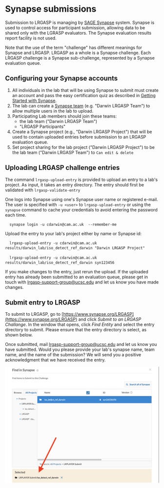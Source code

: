 # Synapse submissions

Submission to LRGASP is managing by [SAGE Synapse](https://www.synapse.org) system.
Synapse is used to control access for participant submission, allowing data to be shared
only with the LGRASP evaluators.  The Synapse evaluation results report facility is not
used.

Note that the use of the term "challenge" has different meanings for Synapse and
LRGASP.  LRGASP as a whole is a Synapse challenge.  Each LRGASP challenge is
a Synapse sub-challenge, represented by a Synapse evaluation queue.

## Configuring your Synapse accounts

1. All individuals in the lab that will be using Synapse to submit must create
   an account and pass the easy certification quiz as described in
   [Getting Started with Synapse](https://docs.synapse.org/articles/getting_started.html).
1. The lab can create a [Synapse team](https://help.synapse.org/docs/Teams.1985446029.html) (e.g. "Darwin LRGASP Team") to allow
   multiple users in the lab to upload.
1. Participating Lab members should join these teams:
    * the lab team ("Darwin LRGASP Team")
    * "LRGASP Participants"
1. Create a Synapse project (e.g., "Darwin LRGASP Project") that will be used
   to contain uploaded entries before submission to an LRGASP evaluation
   queue.
1. Set project sharing for the lab project ("Darwin LRGASP Project") to be
   the lab team ("Darwin LRGASP Team") to `Can edit & delete`

## Uploading LRGASP challenge entries

The command ``lrgasp-upload-entry`` is provided to upload an entry to a lab's project.  As input, it takes an entry directory. The entry
should first be validated with ``lrgasp-validate-entry``

One logs into Synapse using one's Synapse user name or
registered e-mail.  The user is specified with
``-u <user>`` to  ``lrgasp-upload-entry`` or using
the ``synapse`` command to cache your credentials to
avoid entering the password each time.

```
  synapse login -u cdarwin@cam.ac.uk  --remember-me
```

Upload the entry to your lab's project either by name or Synapse id:

```
  lrgasp-upload-entry -u cdarwin@cam.ac.uk results/darwin_lab/iso_detect_ref_darwin "Darwin LRGASP Project"

  lrgasp-upload-entry -u cdarwin@cam.ac.uk results/darwin_lab/iso_detect_ref_darwin syn123456
```

If you make changes to the entry, just rerun the upload.  If the uploaded entry has already been
submitted to an evaluation queue, please get in touch with [lrgasp-support-group@ucsc.edu](mailto:lrgasp-support-group@ucsc.edu)
and let us know you have made changes.

## Submit entry to LRGASP

To submit to LRGASP, go to [https://www.synapse.org/LRGASP](https://www.synapse.org/LRGASP) and
click *Submit to an LRGASP Challange*.  In the window that opens, click *Find Entity* and
select the entry directory to submit.  Please ensure that the entry directory is select,
as shown below.

Once submitted, mail [lrgasp-support-group@ucsc.edu](mailto:lrgasp-support-group@ucsc.edu) and let
us know you have submitted.  Would you please provide your lab's synapse name,
team name, and the name of the submission?  We will send you a positive
acknowledgment that we have received the entry.

![Picking entry directory for submission](submit-pick.png)
